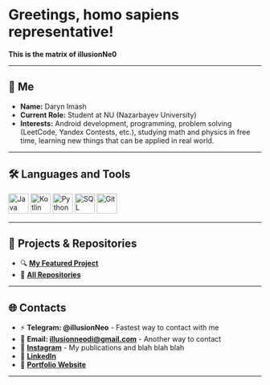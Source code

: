 # Greetings, homo sapiens representative!

**This is the matrix of illusionNe0**

---

## 🦋 Me

- **Name:** Daryn Imash
- **Current Role:** Student at NU (Nazarbayev University)
- **Interests:** Android development, programming, problem solving (LeetCode, Yandex Contests, etc.), studying math and physics in free time, learning new things that can be applied in real world.

---

## 🛠️ Languages and Tools

<p align="left">
  <img src="https://cdn.jsdelivr.net/gh/devicons/devicon/icons/java/java-original.svg" alt="Java" width="40" height="40"/>
  <img src="https://cdn.jsdelivr.net/gh/devicons/devicon/icons/kotlin/kotlin-original.svg" alt="Kotlin" width="40" height="40"/>
  <img src="https://cdn.jsdelivr.net/gh/devicons/devicon/icons/python/python-original.svg" alt="Python" width="40" height="40"/>
  <img src="https://cdn.jsdelivr.net/gh/devicons/devicon/icons/postgresql/postgresql-original.svg" alt="SQL" width="40" height="40"/>
  <img src="https://cdn.jsdelivr.net/gh/devicons/devicon/icons/git/git-original.svg" alt="Git" width="40" height="40"/>
</p>


---

## 🧩 Projects & Repositories
- 🔍 **[My Featured Project]()**
- 📂 **[All Repositories]()**

---

## 🌐 Contacts
- ⚡️ **Telegram: @illusionNeo** - Fastest way to contact with me
- 📧 **Email: illusionneodi@gmail.com** - Another way to contact
- 💬 **[Instagram](https://www.instagram.com/cobalionn/)** - My publications and blah blah blah
- 🔗 **[LinkedIn](https://www.linkedin.com/in/daryn-imash-212345311/)**
- 🪬 **[Portfolio Website](#)**

---
